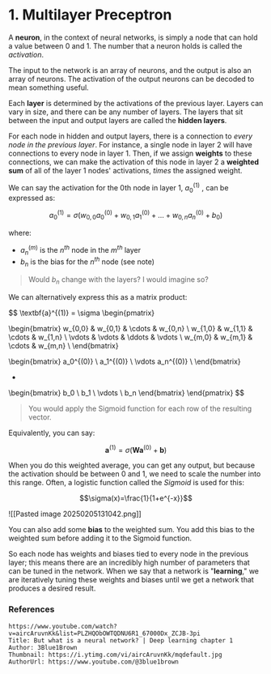 # 1. Multilayer Preceptron

A **neuron**, in the context of neural networks, is simply a node that can hold a value between 0 and 1. The number that a neuron holds is called the *activation*.

The input to the network is an array of neurons, and the output is also an array of neurons. The activation of the output neurons can be decoded to mean something useful.

Each **layer** is determined by the activations of the previous layer. Layers can vary in size, and there can be any number of layers. The layers that sit between the input and output layers are called the **hidden layers**.

For each node in hidden and output layers, there is a connection to *every node in the previous layer*. For instance, a single node in layer 2 will have connections to every node in layer 1. Then, if we assign **weights** to these connections, we can make the activation of this node in layer 2 a **weighted sum** of all of the layer 1 nodes' activations, *times* the assigned weight.


We can say the activation for the 0th node in layer 1, $a_0^{(1)}$ , can be expressed as:

$$a_0^{(1)}=\sigma(w_{0,0}a_0^{(0)}+w_{0,1}a_1^{(0)}+\dots+w_{0,n}a_n^{(0)}+b_0)$$

where:
- $a_n^{(m)}$ is the $n^{th}$ node in the $m^{th}$ layer
- $b_n$ is the bias for the $n^{th}$ node (see note)

> Would $b_n$ change with the layers? I would imagine so?


We can alternatively express this as a matrix product:

$$
\textbf{a}^{(1)} =
\sigma \begin{pmatrix} 

\begin{bmatrix}
w_{0,0} & w_{0,1} & \cdots & w_{0,n} \\
w_{1,0} & w_{1,1} & \cdots & w_{1,n} \\
\vdots & \vdots & \ddots & \vdots \\
w_{m,0} & w_{m,1} & \cdots & w_{m,n} \\
\end{bmatrix}

\begin{bmatrix}
a_0^{(0)} \\
a_1^{(0)} \\
\vdots
a_n^{(0)} \\
\end{bmatrix}

+

\begin{bmatrix}
b_0 \\
b_1 \\
\vdots \\
b_n
\end{bmatrix}
\end{pmatrix} 
$$


> You would apply the Sigmoid function for each row of the resulting vector.


Equivalently, you can say:

$$\textbf{a}^{(1)}=\sigma \big(\textbf{W} \textbf{a}^{(0)}+\textbf{b}  \big)$$

$$$$


When you do this weighted average, you can get any output, but because the activation should be between 0 and 1, we need to scale the number into this range. Often, a logistic function called the *Sigmoid* is used for this:

$$\sigma(x)=\frac{1}{1+e^{-x}}$$

![[Pasted image 20250205131042.png]]


You can also add some **bias** to the weighted sum. You add this bias to the weighted sum before adding it to the Sigmoid function. 

So each node has weights and biases tied to every node in the previous layer; this means there are an incredibly high number of parameters that can be tuned in the network. When we say that a network is "**learning**," we are iteratively tuning these weights and biases until we get a network that produces a desired result.


### References

```vid
https://www.youtube.com/watch?v=aircAruvnKk&list=PLZHQObOWTQDNU6R1_67000Dx_ZCJB-3pi
Title: But what is a neural network? | Deep learning chapter 1
Author: 3Blue1Brown
Thumbnail: https://i.ytimg.com/vi/aircAruvnKk/mqdefault.jpg
AuthorUrl: https://www.youtube.com/@3blue1brown
```

